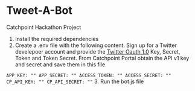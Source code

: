# Tweet-A-Bot
Catchpoint Hackathon Project

1. Install the required dependencies 
2. Create a .env file with the following content. Sign up for a Twitter develepoer account and provide the [Twitter Oauth 1.0](https://developer.twitter.com/en/docs/authentication/oauth-1-0a/obtaining-user-access-tokens) Key, Secret, Token and Token Secret. From Catchpoint Portal obtain the API v1 key and secret and save them in this file

`
APP_KEY: ""
APP_SECRET: ""
ACCESS_TOKEN: ""
ACCESS_SECRET: ""
CP_API_KEY: ""
CP_API_SECRET: ""
`
3. Run the bot.js file 
